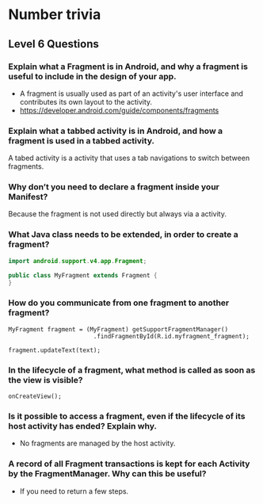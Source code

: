 # Number trivia


## Level 6 Questions

### Explain what a Fragment is in Android, and why a fragment is useful to include in the design of your app.

* A fragment is usually used as part of an activity's user interface and contributes its own layout to the activity.
* https://developer.android.com/guide/components/fragments

### Explain what a tabbed activity is in Android, and how a fragment is used in a tabbed activity.


A tabed activity is a activity that uses a tab navigations to switch between fragments.

###  Why don’t you need to declare a fragment inside your Manifest?

Because the fragment is not used directly but always via a activity.

### What Java class needs to be extended, in order to create a fragment?

```java
import android.support.v4.app.Fragment;

public class MyFragment extends Fragment {
}

```

###  How do you communicate from one fragment to another fragment?


```
MyFragment fragment = (MyFragment) getSupportFragmentManager()
						.findFragmentById(R.id.myfragment_fragment);
						
fragment.updateText(text);
```

###  In the lifecycle of a fragment, what method is called as soon as the view is visible?

```
onCreateView();

```


###  Is it possible to access a fragment, even if the lifecycle of its host activity has ended? Explain why.

* No fragments are managed by the host activity.


###  A record of all Fragment transactions is kept for each Activity by the FragmentManager. Why can this be useful?

* If you need to return a few steps.

